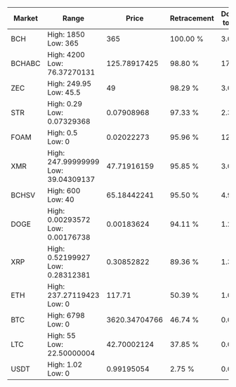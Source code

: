 | Market | Range | Price| Retracement | Doubles to 50% |
| --- | --- | --- | --- | --- |
| BCH | High: 1850<br />Low: 365 | 365 | 100.00 % | 3.03 |
| BCHABC | High: 4200<br />Low: 76.37270131 | 125.78917425 | 98.80 % | 17.00 |
| ZEC | High: 249.95<br />Low: 45.5 | 49 | 98.29 % | 3.01 |
| STR | High: 0.29<br />Low: 0.07329368 | 0.07908968 | 97.33 % | 2.30 |
| FOAM | High: 0.5<br />Low: 0 | 0.02022273 | 95.96 % | 12.36 |
| XMR | High: 247.99999999<br />Low: 39.04309137 | 47.71916159 | 95.85 % | 3.01 |
| BCHSV | High: 600<br />Low: 40 | 65.18442241 | 95.50 % | 4.91 |
| DOGE | High: 0.00293572<br />Low: 0.00176738 | 0.00183624 | 94.11 % | 1.28 |
| XRP | High: 0.52199927<br />Low: 0.28312381 | 0.30852822 | 89.36 % | 1.30 |
| ETH | High: 237.27119423<br />Low: 0 | 117.71 | 50.39 % | 1.01 |
| BTC | High: 6798<br />Low: 0 | 3620.34704766 | 46.74 % | 0.00 |
| LTC | High: 55<br />Low: 22.50000004 | 42.70002124 | 37.85 % | 0.00 |
| USDT | High: 1.02<br />Low: 0 | 0.99195054 | 2.75 % | 0.00 |
